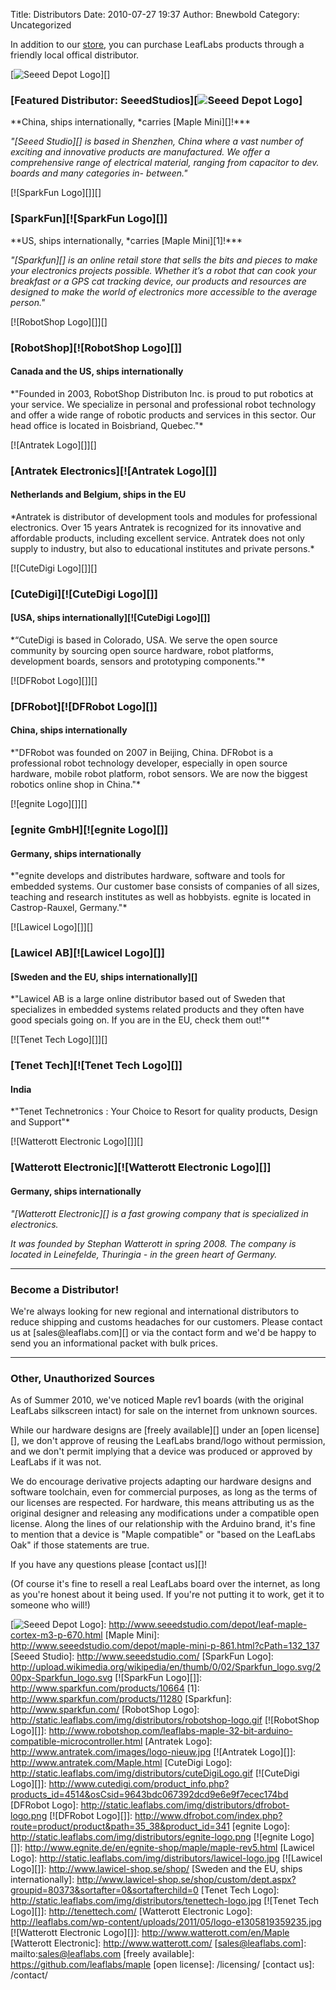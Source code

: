 Title: Distributors
Date: 2010-07-27 19:37
Author: Bnewbold
Category: Uncategorized

In addition to our [store][], you can purchase LeafLabs products through
a friendly local offical distributor.

<div class="box">
</p>

[![Seeed Depot Logo][]][]

### [Featured Distributor: SeeedStudios][![Seeed Depot Logo][]]

</p>
**China, ships internationally, *carries [Maple Mini][]!***

*"[Seeed Studio][] is based in Shenzhen, China where a vast number of
exciting and innovative products are manufactured. We offer a
comprehensive range of electrical material, ranging from capacitor to
dev. boards and many categories in- between."*

<p>
</div>
</p>

<div class="box">
</p>

[![SparkFun Logo][]][]

### [SparkFun][![SparkFun Logo][]]

</p>
**US, ships internationally, *carries [Maple Mini][1]!***

*"[Sparkfun][] is an online retail store that sells the bits and pieces
to make your electronics projects possible. Whether it’s a robot that
can cook your breakfast or a GPS cat tracking device, our products and
resources are designed to make the world of electronics more accessible
to the average person."*

<p>
</div>
</p>

<div class="box">
</p>

[![RobotShop Logo][]][]

### [RobotShop][![RobotShop Logo][]]

</p>

#### Canada and the US, ships internationally

</p>
*"Founded in 2003, RobotShop Distributon Inc. is proud to put robotics
at your service. We specialize in personal and professional robot
technology and offer a wide range of robotic products and services in
this sector. Our head office is located in Boisbriand, Quebec."*

<p>
</div>
</p>

<div class="box">
</p>

[![Antratek Logo][]][]

### [Antratek Electronics][![Antratek Logo][]]

</p>

#### Netherlands and Belgium, ships in the EU

</p>
*Antratek is distributor of development tools and modules for
professional electronics. Over 15 years Antratek is recognized for its
innovative and affordable products, including excellent service.
Antratek does not only supply to industry, but also to educational
institutes and private persons.*

<p>
</div>
</p>

<div class="box">
</p>

[![CuteDigi Logo][]][]

### [CuteDigi][![CuteDigi Logo][]]

</p>

#### [USA, ships internationally][![CuteDigi Logo][]]

</p>
*“CuteDigi is based in Colorado, USA. We serve the open source community
by sourcing open source hardware, robot platforms, development boards,
sensors and prototyping components."*

<p>
</div>
</p>

<div class="box">
</p>

[![DFRobot Logo][]][]

### [DFRobot][![DFRobot Logo][]]

</p>

#### China, ships internationally

</p>
*"DFRobot was founded on 2007 in Beijing, China. DFRobot is a
professional robot technology developer, especially in open source
hardware, mobile robot platform, robot sensors. We are now the biggest
robotics online shop in China."*

<p>
</div>
</p>

<div class="box">
</p>

[![egnite Logo][]][]

### [egnite GmbH][![egnite Logo][]]

</p>

#### Germany, ships internationally

</p>
*"egnite develops and distributes hardware, software and tools for
embedded systems. Our customer base consists of companies of all sizes,
teaching and research institutes as well as hobbyists. egnite is located
in Castrop-Rauxel, Germany."*

<p>
</div>
</p>

<div class="box">
</p>

[![Lawicel Logo][]][]

### [Lawicel AB][![Lawicel Logo][]]

</p>

#### [Sweden and the EU, ships internationally][]

</p>
*"Lawicel AB is a large online distributor based out of Sweden that
specializes in embedded systems related products and they often have
good specials going on. If you are in the EU, check them out!"*

<p>
</div>
</p>

<div class="box">
</p>

[![Tenet Tech Logo][]][]

### [Tenet Tech][![Tenet Tech Logo][]]

</p>

#### India

</p>
*"Tenet Technetronics : Your Choice to Resort for quality products,
Design and Support"*

<p>
</div>
</p>

<div class="box">
</p>

[![Watterott Electronic Logo][]][]

### [Watterott Electronic][![Watterott Electronic Logo][]]

</p>

#### Germany, ships internationally

</p>
<em>"[Watterott Electronic][] is a fast growing company that is
specialized in electronics.

It was founded by Stephan Watterott in spring 2008. The company is
located in Leinefelde, Thuringia - in the green heart of Germany.</em>

<p>
</div>
</p>

* * * * *

</p>

### Become a Distributor!

</p>
We're always looking for new regional and international distributors to
reduce shipping and customs headaches for our customers. Please contact
us at [sales@leaflabs.com][] or via the contact form and we'd be happy
to send you an informational packet with bulk prices.

* * * * *

</p>

### Other, Unauthorized Sources

</p>
As of Summer 2010, we've noticed Maple rev1 boards (with the original
LeafLabs silkscreen intact) for sale on the internet from unknown
sources.

While our hardware designs are [freely available][] under an [open
license][], we don't approve of reusing the LeafLabs brand/logo without
permission, and we don't permit implying that a device was produced or
approved by LeafLabs if it was not.

We do encourage derivative projects adapting our hardware designs and
software toolchain, even for commercial purposes, as long as the terms
of our licenses are respected. For hardware, this means attributing us
as the original designer and releasing any modifications under a
compatible open license. Along the lines of our relationship with the
Arduino brand, it's fine to mention that a device is "Maple compatible"
or "based on the LeafLabs Oak" if those statements are true.

If you have any questions please [contact us][]!

(Of course it's fine to resell a real LeafLabs board over the internet,
as long as you're honest about it being used. If you're not putting it
to work, get it to someone who will!)

  [store]: /store/
  [Seeed Depot Logo]: http://static.leaflabs.com/img/distributors/seeed-logo.jpg
  [![Seeed Depot Logo][]]: http://www.seeedstudio.com/depot/leaf-maple-cortex-m3-p-670.html
  [Maple Mini]: http://www.seeedstudio.com/depot/maple-mini-p-861.html?cPath=132_137
  [Seeed Studio]: http://www.seeedstudio.com/
  [SparkFun Logo]: http://upload.wikimedia.org/wikipedia/en/thumb/0/02/Sparkfun_logo.svg/200px-Sparkfun_logo.svg
  [![SparkFun Logo][]]: http://www.sparkfun.com/products/10664
  [1]: http://www.sparkfun.com/products/11280
  [Sparkfun]: http://www.sparkfun.com/
  [RobotShop Logo]: http://static.leaflabs.com/img/distributors/robotshop-logo.gif
  [![RobotShop Logo][]]: http://www.robotshop.com/leaflabs-maple-32-bit-arduino-compatible-microcontroller.html
  [Antratek Logo]: http://www.antratek.com/images/logo-nieuw.jpg
  [![Antratek Logo][]]: http://www.antratek.com/Maple.html
  [CuteDigi Logo]: http://static.leaflabs.com/img/distributors/cuteDigiLogo.gif
  [![CuteDigi Logo][]]: http://www.cutedigi.com/product_info.php?products_id=4514&osCsid=9643bdc067392dcd9e6e9f7ecec174bd
  [DFRobot Logo]: http://static.leaflabs.com/img/distributors/dfrobot-logo.png
  [![DFRobot Logo][]]: http://www.dfrobot.com/index.php?route=product/product&path=35_38&product_id=341
  [egnite Logo]: http://static.leaflabs.com/img/distributors/egnite-logo.png
  [![egnite Logo][]]: http://www.egnite.de/en/egnite-shop/maple/maple-rev5.html
  [Lawicel Logo]: http://static.leaflabs.com/img/distributors/lawicel-logo.jpg
  [![Lawicel Logo][]]: http://www.lawicel-shop.se/shop/
  [Sweden and the EU, ships internationally]: http://www.lawicel-shop.se/shop/custom/dept.aspx?groupid=80373&sortafter=0&sortafterchild=0
  [Tenet Tech Logo]: http://static.leaflabs.com/img/distributors/tenettech-logo.jpg
  [![Tenet Tech Logo][]]: http://tenettech.com/
  [Watterott Electronic Logo]: http://leaflabs.com/wp-content/uploads/2011/05/logo-e1305819359235.jpg
  [![Watterott Electronic Logo][]]: http://www.watterott.com/en/Maple
  [Watterott Electronic]: http://www.watterott.com/
  [sales@leaflabs.com]: mailto:sales@leaflabs.com
  [freely available]: https://github.com/leaflabs/maple
  [open license]: /licensing/
  [contact us]: /contact/
